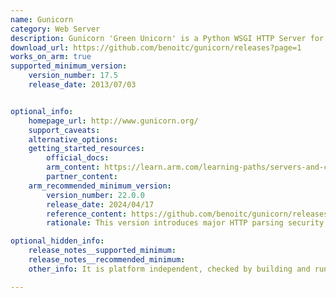 ```yaml
---
name: Gunicorn
category: Web Server
description: Gunicorn 'Green Unicorn' is a Python WSGI HTTP Server for UNIX.
download_url: https://github.com/benoitc/gunicorn/releases?page=1
works_on_arm: true
supported_minimum_version:
    version_number: 17.5
    release_date: 2013/07/03


optional_info:
    homepage_url: http://www.gunicorn.org/
    support_caveats:
    alternative_options:
    getting_started_resources:
        official_docs:
        arm_content: https://learn.arm.com/learning-paths/servers-and-cloud-computing/django/deploy_django_application/
        partner_content:
    arm_recommended_minimum_version:
        version_number: 22.0.0
        release_date: 2024/04/17
        reference_content: https://github.com/benoitc/gunicorn/releases/tag/22.0.0
        rationale: This version introduces major HTTP parsing security improvements, fixing CVE-2024-1135 and blocking several request smuggling vectors. It refuses unsafe HTTP methods, headers, and transfer codings by default, breaking compatibility with some non-standard clients. The setup system migrates to pyproject.toml, worker liveness signaling uses utime, and support for Python 3.12 is added. Minimum supported Python version is now 3.7.

optional_hidden_info:
    release_notes__supported_minimum:
    release_notes__recommended_minimum:
    other_info: It is platform independent, checked by building and running the first version released on GitHub. For arm_content, [this](https://learn.arm.com/learning-paths/servers-and-cloud-computing/django/deploy_django_application/) link has a section "Set up Gunicorn" which is required for deploying the Django application.

---
```

